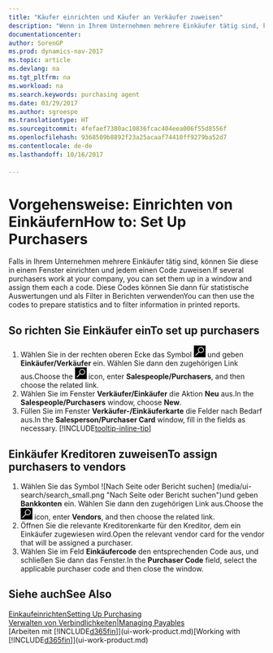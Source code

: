 ```yaml
---
title: "Käufer einrichten und Käufer an Verkäufer zuweisen"
description: "Wenn in Ihrem Unternehmen mehrere Einkäufer tätig sind, können Sie diese für statistische Analyse organisieren."
documentationcenter: 
author: SorenGP
ms.prod: dynamics-nav-2017
ms.topic: article
ms.devlang: na
ms.tgt_pltfrm: na
ms.workload: na
ms.search.keywords: purchasing agent
ms.date: 03/29/2017
ms.author: sgroespe
ms.translationtype: HT
ms.sourcegitcommit: 4fefaef7380ac10836fcac404eea006f55d8556f
ms.openlocfilehash: 9368509b8892f23a25acaaf74410ff9279ba52d7
ms.contentlocale: de-de
ms.lasthandoff: 10/16/2017

---
```

# <a name="how-to-set-up-purchasers"></a><span data-ttu-id="ea59d-103">Vorgehensweise: Einrichten von Einkäufern</span><span class="sxs-lookup"><span data-stu-id="ea59d-103">How to: Set Up Purchasers</span></span>
<span data-ttu-id="ea59d-104">Falls in Ihrem Unternehmen mehrere Einkäufer tätig sind, können Sie diese in einem Fenster einrichten und jedem einen Code zuweisen.</span><span class="sxs-lookup"><span data-stu-id="ea59d-104">If several purchasers work at your company, you can set them up in a window and assign them each a code.</span></span> <span data-ttu-id="ea59d-105">Diese Codes können Sie dann für statistische Auswertungen und als Filter in Berichten verwenden</span><span class="sxs-lookup"><span data-stu-id="ea59d-105">You can then use the codes to prepare statistics and to filter information in printed reports.</span></span>

## <a name="to-set-up-purchasers"></a><span data-ttu-id="ea59d-106">So richten Sie Einkäufer ein</span><span class="sxs-lookup"><span data-stu-id="ea59d-106">To set up purchasers</span></span>
1. <span data-ttu-id="ea59d-107">Wählen Sie in der rechten oberen Ecke das Symbol ![Nach Seite oder Bericht suchen](media/ui-search/search_small.png "Nach Seite oder Bericht suchen") und geben **Einkäufer/Verkäufer** ein. Wählen Sie dann den zugehörigen Link aus.</span><span class="sxs-lookup"><span data-stu-id="ea59d-107">Choose the ![Search for Page or Report](media/ui-search/search_small.png "Search for Page or Report icon") icon, enter **Salespeople/Purchasers**, and then choose the related link.</span></span>
2. <span data-ttu-id="ea59d-108">Wählen Sie im Fenster **Verkäufer/Einkäufer** die Aktion **Neu** aus.</span><span class="sxs-lookup"><span data-stu-id="ea59d-108">In the **Salespeople/Purchasers** window, choose **New**.</span></span>
3. <span data-ttu-id="ea59d-109">Füllen Sie im Fenster **Verkäufer-/Einkäuferkarte** die Felder nach Bedarf aus.</span><span class="sxs-lookup"><span data-stu-id="ea59d-109">In the **Salesperson/Purchaser Card** window, fill in the fields as necessary.</span></span> [!INCLUDE[tooltip-inline-tip](includes/tooltip-inline-tip_md.md)]

## <a name="to-assign-purchasers-to-vendors"></a><span data-ttu-id="ea59d-110">Einkäufer Kreditoren zuweisen</span><span class="sxs-lookup"><span data-stu-id="ea59d-110">To assign purchasers to vendors</span></span>
1. <span data-ttu-id="ea59d-111">Wählen Sie das Symbol ![Nach Seite oder Bericht suchen] (media/ui-search/search_small.png "Nach Seite oder Bericht suchen")und geben **Bankkonten** ein. Wählen Sie dann den zugehörigen Link aus.</span><span class="sxs-lookup"><span data-stu-id="ea59d-111">Choose the ![Search for Page or Report](media/ui-search/search_small.png "Search for Page or Report icon") icon, enter **Vendors**, and then choose the related link.</span></span>
2. <span data-ttu-id="ea59d-112">Öffnen Sie die relevante Kreditorenkarte für den Kreditor, dem ein Einkäufer zugewiesen wird.</span><span class="sxs-lookup"><span data-stu-id="ea59d-112">Open the relevant vendor card for the vendor that will be assigned a purchaser.</span></span>
3. <span data-ttu-id="ea59d-113">Wählen Sie im Feld **Einkäufercode** den entsprechenden Code aus, und schließen Sie dann das Fenster.</span><span class="sxs-lookup"><span data-stu-id="ea59d-113">In the **Purchaser Code** field, select the applicable purchaser code and then close the window.</span></span>

## <a name="see-also"></a><span data-ttu-id="ea59d-114">Siehe auch</span><span class="sxs-lookup"><span data-stu-id="ea59d-114">See Also</span></span>
[<span data-ttu-id="ea59d-115">Einkaufeinrichten</span><span class="sxs-lookup"><span data-stu-id="ea59d-115">Setting Up Purchasing</span></span>](purchasing-setup-purchasing.md)  
[<span data-ttu-id="ea59d-116">Verwalten von Verbindlichkeiten|</span><span class="sxs-lookup"><span data-stu-id="ea59d-116">Managing Payables</span></span>](payables-manage-payables.md)  
<span data-ttu-id="ea59d-117">[Arbeiten mit [!INCLUDE[d365fin](includes/d365fin_md.md)]](ui-work-product.md)</span><span class="sxs-lookup"><span data-stu-id="ea59d-117">[Working with [!INCLUDE[d365fin](includes/d365fin_md.md)]](ui-work-product.md)</span></span>

